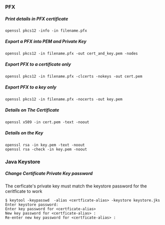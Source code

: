 ### PFX 

##### Print details in PFX certificate  
```
openssl pkcs12 -info -in filename.pfx
```

##### Export a PFX into PEM and Private Key
```
openssl pkcs12 -in filename.pfx -out cert_and_key.pem -nodes
```

##### Export PFX to a certificate only
```
openssl pkcs12 -in filename.pfx -clcerts -nokeys -out cert.pem
```

##### Export PFX to a key only
```
openssl pkcs12 -in filename.pfx -nocerts -out key.pem
```

##### Details on The Certificate
```
openssl x509 -in cert.pem -text -noout
```

##### Details on the Key
```
openssl rsa -in key.pem -text -noout
openssl rsa -check -in key.pem -noout
```

### Java Keystore

##### Change Certificate Private Key password 
The cerficate's private key must match the keystore password for the ceritficate to work

```
$ keytool -keypasswd  -alias <certficate-alias> -keystore keystore.jks
Enter keystore password:
Enter key password for <certficate-alias> 
New key password for <certficate-alias> :
Re-enter new key password for <certficate-alias> :
```

